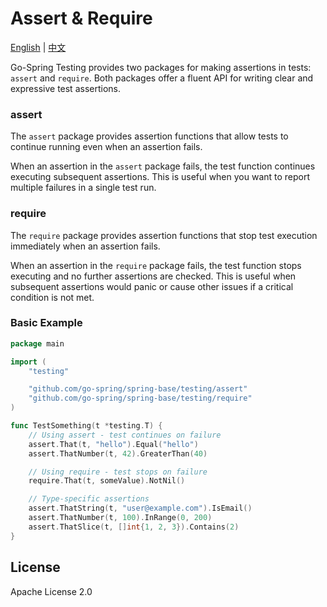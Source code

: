 # Assert & Require

[English](README.md) | [中文](README_CN.md)

Go-Spring Testing provides two packages for making assertions in tests: `assert` and `require`. Both packages offer a
fluent API for writing clear and expressive test assertions.

### assert

The `assert` package provides assertion functions that allow tests to continue running even when an assertion fails.

When an assertion in the `assert` package fails, the test function continues executing subsequent assertions. This is
useful when you want to report multiple failures in a single test run.

### require

The `require` package provides assertion functions that stop test execution immediately when an assertion fails.

When an assertion in the `require` package fails, the test function stops executing and no further assertions are
checked. This is useful when subsequent assertions would panic or cause other issues if a critical condition is not met.

### Basic Example

```go
package main

import (
	"testing"

	"github.com/go-spring/spring-base/testing/assert"
	"github.com/go-spring/spring-base/testing/require"
)

func TestSomething(t *testing.T) {
	// Using assert - test continues on failure
	assert.That(t, "hello").Equal("hello")
	assert.ThatNumber(t, 42).GreaterThan(40)

	// Using require - test stops on failure
	require.That(t, someValue).NotNil()

	// Type-specific assertions
	assert.ThatString(t, "user@example.com").IsEmail()
	assert.ThatNumber(t, 100).InRange(0, 200)
	assert.ThatSlice(t, []int{1, 2, 3}).Contains(2)
}
```

## License

Apache License 2.0
